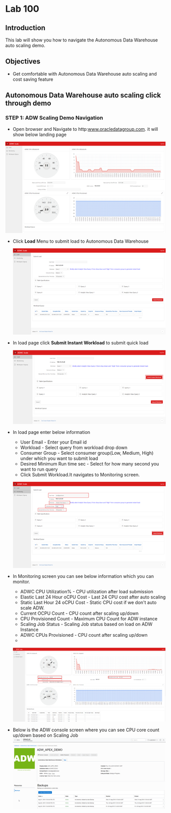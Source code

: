 
# Lab 100

## Introduction

This lab will show you how to navigate the Autonomous Data Warehouse auto scaling demo.

## Objectives

- Get comfortable with Autonomous Data Warehouse auto scaling and cost saving feature


## Autonomous Data Warehouse auto scaling click through demo

### **STEP 1**: ADW Scaling Demo Navigation

- Open browser and Navigate to http:www.oracledatagroup.com. it will show below landing page

![](./images/scale2.png)

- Click **Load** Menu to submit load to Autonomous Data Warehouse

  ![](./images/scale1.png)
- In load page click **Submit Instant Workload** to submit quick load
   
   ![](./images/submitquickload.png) 
   
- In load page enter below information
  
  * User Email - Enter your Email id
  * Workload - Select query from workload drop down 
  * Consumer Group - Select consumer group(Low, Medium, High) under which you want to submit load
  * Desired Minimum Run time sec - Select for how many second you want to run query
  * Click Submit Workload.It navigates to Monitoring screen.
  
  ![](./images/scale4.png)  
  
- In Monitoring screen you can see below information which you can monitor.
  * ADWC CPU Utilization% - CPU utilization after load submission
  * Elastic Last 24 Hour oCPU Cost - Last 24 CPU cost after auto scaling
  * Static Last Hour 24 oCPU Cost - Static CPU cost if we don't auto scale ADW. 
  * Current OCPU Count    - CPU count after scaling up/down
  * CPU Provisioned Count - Maximum CPU Count for ADW instance
  * Scaling Job Status    - Scaling Job status based on load on ADW Instance
  * ADWC CPUs Provisioned - CPU count after scaling up/down
  * 
  ![](./images/scale5.png)
  
  
- Below is the ADW console screen where you can see CPU core count up/down based on Scaling Job
  ![](./images/Picture2.png)


